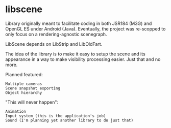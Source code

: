 libscene
========

Library originally meant to facilitate coding in both JSR184 (M3G) and OpenGL ES under Android (Java). Eventually, the project was re-scopped to only focus on a rendering-agnostic scenegraph.

LibScene depends on LibStrip and LibOldFart.

The idea of the library is to make it easy to setup the scene and its appearance in a way to make visibility processing easier. Just that and no more.

Planned featured:

    Multiple cameras
    Scene snapshot exporting
    Object hierarchy


"This will never happen":

    Animation
    Input system (this is the application's job)
    Sound (I'm planning yet another library to do just that)
